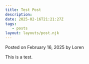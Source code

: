 ```yaml
---
title: Test Post
description:
date: 2025-02-16T21:21:27Z
tags:
   - posts
layout: layouts/post.njk
---
```


Posted on February 16, 2025 by Loren

This is a test.
